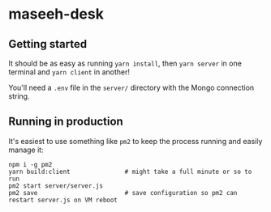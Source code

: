 # maseeh-desk

## Getting started

It should be as easy as running `yarn install`, then `yarn server` in one terminal and `yarn client` in
another!

You'll need a `.env` file in the `server/` directory with the Mongo connection string.

## Running in production

It's easiest to use something like `pm2` to keep the process running and easily manage it:

```
npm i -g pm2
yarn build:client               # might take a full minute or so to run
pm2 start server/server.js
pm2 save                        # save configuration so pm2 can restart server.js on VM reboot
```
